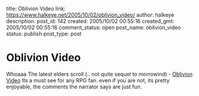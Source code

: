 title: Oblivion Video
link: https://www.halkeye.net/2005/10/02/oblivion_video/
author: halkeye
description: 
post_id: 142
created: 2005/10/02 00:55:16
created_gmt: 2005/10/02 00:55:16
comment_status: open
post_name: oblivion_video
status: publish
post_type: post

# Oblivion Video

Whoaaa The latest elders scroll (.. not quite sequel to morrowind) - [Oblivion Video](http://files.filefront.com/Oblivion20minGameplayavi/;4201955;;/fileinfo.html) Its a must see for any RPG fan. even if you are not, its pretty enjoyable, the comments the narrator says are just fun.